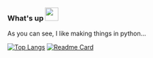 ### What's up <img src="https://raw.githubusercontent.com/MartinHeinz/MartinHeinz/master/wave.gif" width="30px">

As you can see, I like making things in python...

[![Top Langs](https://github-readme-stats.vercel.app/api/top-langs/?username=expIoits&show_icons=true&theme=radical)](https://github.com/anuraghazra/github-readme-stats) [![Readme Card](https://github-readme-stats.vercel.app/api/pin/?username=expIoits&repo=discord-ddos-bot&show_icons=true&theme=radical)](https://github.com/expIoits/discord-ddos-bot)




